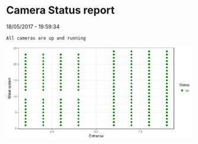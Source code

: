 Camera Status report
================
18/05/2017 - 19:59:34

    All cameras are up and running

![](camreport_files/figure-markdown_github/unnamed-chunk-2-1.png)
